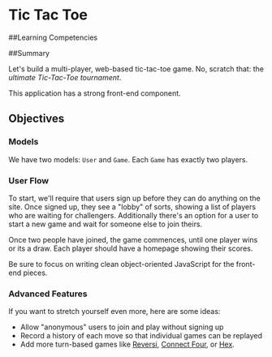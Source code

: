 # Tic Tac Toe

##Learning Competencies

##Summary

 Let's build a multi-player, web-based tic-tac-toe game.  No, scratch that: the *ultimate Tic-Tac-Toe tournament*.

This application has a strong front-end component.

## Objectives

### Models
We have two models: `User` and `Game`.  Each `Game` has exactly two players.

### User Flow
To start, we'll require that users sign up before they can do anything on the site.  Once signed up, they see a "lobby" of sorts, showing a list of players who are waiting for challengers.  Additionally there's an option for a user to start a new game and wait for someone else to join theirs.

Once two people have joined, the game commences, until one player wins or its a draw.  Each player should have a homepage showing their scores.

Be sure to focus on writing clean object-oriented JavaScript for the front-end pieces.

### Advanced Features
If you want to stretch yourself even more, here are some ideas:

- Allow "anonymous" users to join and play without signing up
- Record a history of each move so that individual games can be replayed
- Add more turn-based games like [Reversi](http://en.wikipedia.org/wiki/Reversi), [Connect Four](http://en.wikipedia.org/wiki/Connect_Four), or [Hex](http://en.wikipedia.org/wiki/Hex_(board_game)).